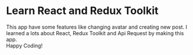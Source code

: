 # Learn React and Redux Toolkit #

This app have some features like changing avatar and creating new post. I learned a lots about React, Redux Toolkit and Api Request by making this app.\
Happy Coding!
